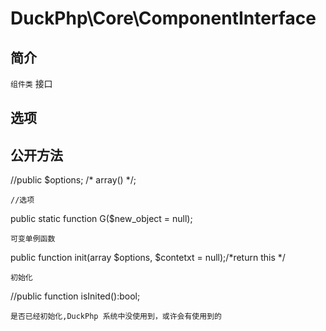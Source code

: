 # DuckPhp\Core\ComponentInterface

## 简介

`组件类` 接口

## 选项

## 公开方法

//public $options; /* array() */;

    //选项
public static function G($new_object = null);

    可变单例函数
public function init(array $options, $contetxt = null);/*return this */

    初始化
//public function isInited():bool;

    是否已经初始化,DuckPhp 系统中没使用到，或许会有使用到的